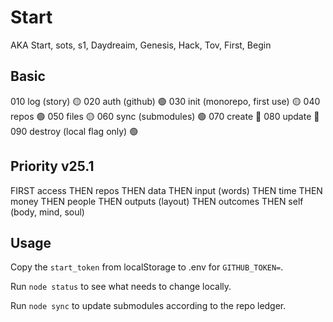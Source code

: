 # Start

AKA Start, sots, s1, Daydreaim, Genesis, Hack, Tov, First, Begin

## Basic

010 log (story) 🟡
020 auth (github) 🟢
030 init (monorepo, first use) 🟡
040 repos 🟢
050 files 🟡
060 sync (submodules) 🟢
070 create 🔴
080 update 🔴
090 destroy (local flag only) 🟢

## Priority v25.1

FIRST access
THEN repos
THEN data
THEN input (words)
THEN time
THEN money
THEN people
THEN outputs (layout)
THEN outcomes
THEN self (body, mind, soul)

## Usage

Copy the `start_token` from localStorage to .env for `GITHUB_TOKEN=`.

Run `node status` to see what needs to change locally.

Run `node sync` to update submodules according to the repo ledger.

